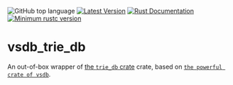 ![GitHub top language](https://img.shields.io/github/languages/top/rust-util-collections/VSDB)
[![Latest Version](https://img.shields.io/crates/v/vsdb_trie_db.svg)](https://crates.io/crates/vsdb_trie_db)
[![Rust Documentation](https://img.shields.io/badge/api-rustdoc-blue.svg)](https://docs.rs/vsdb_trie_db)
[![Minimum rustc version](https://img.shields.io/badge/rustc-1.65+-lightgray.svg)](https://github.com/rust-random/rand#rust-version-requirements)

# vsdb_trie_db

An out-of-box wrapper of [the `trie_db` crate](https://crates.io/crates/trie-db) crate, based on [`the powerful crate of vsdb`](https://crates.io/crates/vsdb).
